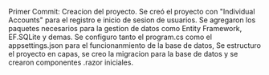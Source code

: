 Primer Commit: Creacion del proyecto. Se creó el proyecto con "Individual Accounts" para el registro e inicio de sesion de usuarios. Se agregaron los paquetes necesarios para la gestion de datos como Entity Framework, EF.SQLite y demas. Se configuro tanto el program.cs como el appsettings.json para el funcionanmiento de la base de datos, Se estructuro el proyecto en capas, se creo la migracion para la base de datos y se crearon componentes .razor iniciales. 
